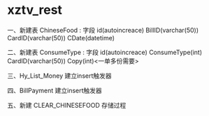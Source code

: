 # xztv_rest
一、新建表 ChineseFood : 字段 id(autoincreace)   BillID(varchar(50))    CardID(varchar(50))    CDate(datetime)

二、新建表 ConsumeType : 字段 id(autoincreace)   ConsumeType(int)  CardID(varchar(50)) Copy(int)<一单多份需要>

三、Hy_List_Money 建立insert触发器

四、BillPayment 建立insert触发器

五、新建 CLEAR_CHINESEFOOD 存储过程
